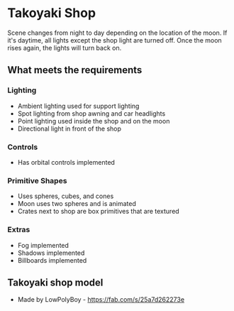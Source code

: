 # Takoyaki Shop
Scene changes from night to day depending on the location of the moon. If it's daytime, all lights except the shop light are turned off. Once the moon rises again, the lights will turn back on.

## What meets the requirements
### Lighting
* Ambient lighting used for support lighting
* Spot lighting from shop awning and car headlights
* Point lighting used inside the shop and on the moon
* Directional light in front of the shop

### Controls
* Has orbital controls implemented

### Primitive Shapes
* Uses spheres, cubes, and cones
* Moon uses two spheres and is animated
* Crates next to shop are box primitives that are textured

### Extras
* Fog implemented
* Shadows implemented
* Billboards implemented

## Takoyaki shop model
* Made by LowPolyBoy - https://fab.com/s/25a7d262273e